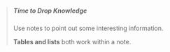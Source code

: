 > ##### Time to Drop Knowledge
> Use notes to point out some interesting information. 
> 
> **Tables and lists** both work within a note.